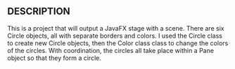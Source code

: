 ## DESCRIPTION
This is a project that will output a JavaFX stage with a scene.
There are six Circle objects, all with separate borders and colors. I used the Circle class to create new Circle objects, then the Color class class to change the colors of the circles. With coordination, the circles all take place within a Pane object so that they form a circle.

